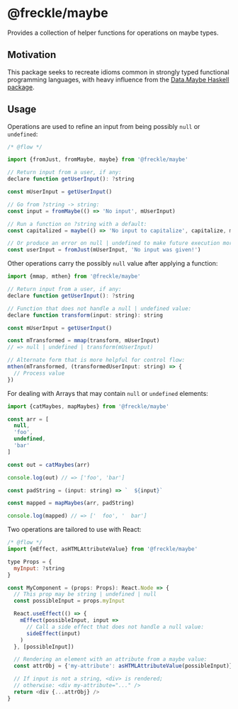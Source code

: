 # @freckle/maybe

Provides a collection of helper functions for operations on maybe types.

## Motivation

This package seeks to recreate idioms common in strongly typed functional programming languages, with heavy influence from the [Data.Maybe Haskell package][Data.Maybe].

## Usage

Operations are used to refine an input from being possibly `null` or `undefined`:

```js
/* @flow */

import {fromJust, fromMaybe, maybe} from '@freckle/maybe'

// Return input from a user, if any:
declare function getUserInput(): ?string

const mUserInput = getUserInput()

// Go from ?string -> string:
const input = fromMaybe(() => 'No input', mUserInput)

// Run a function on ?string with a default:
const capitalized = maybe(() => 'No input to capitalize', capitalize, mUserInput)

// Or produce an error on null | undefined to make future execution more predictable:
const userInput = fromJust(mUserInput, 'No input was given!')
```

Other operations carry the possibly `null` value after applying a function:

```js
import {mmap, mthen} from '@freckle/maybe'

// Return input from a user, if any:
declare function getUserInput(): ?string

// Function that does not handle a null | undefined value:
declare function transform(input: string): string

const mUserInput = getUserInput()

const mTransformed = mmap(transform, mUserInput)
// => null | undefined | transform(mUserInput)

// Alternate form that is more helpful for control flow:
mthen(mTransformed, (transformedUserInput: string) => {
  // Process value
})
```

For dealing with Arrays that may contain `null` or `undefined` elements:

```js
import {catMaybes, mapMaybes} from '@freckle/maybe'

const arr = [
  null,
  'foo',
  undefined,
  'bar'
]

const out = catMaybes(arr)

console.log(out) // => ['foo', 'bar']

const padString = (input: string) => `  ${input}`

const mapped = mapMaybes(arr, padString)

console.log(mapped) // => ['  foo', '  bar']
```

Two operations are tailored to use with React:

```js
/* @flow */
import {mEffect, asHTMLAttributeValue} from '@freckle/maybe'

type Props = {
  myInput: ?string
}

const MyComponent = (props: Props): React.Node => {
  // This prop may be string | undefined | null
  const possibleInput = props.myInput

  React.useEffect(() => {
    mEffect(possibleInput, input =>
      // Call a side effect that does not handle a null value:
      sideEffect(input)
    )
  }, [possibleInput])

  // Rendering an element with an attribute from a maybe value:
  const attrObj = {'my-attribute': asHTMLAttributeValue(possibleInput)}

  // If input is not a string, <div> is rendered;
  // otherwise: <div my-attribute="..." />
  return <div {...attrObj} />
}
```


[Data.Maybe]: https://hackage.haskell.org/package/base-4.16.0.0/docs/Data-Maybe.html
